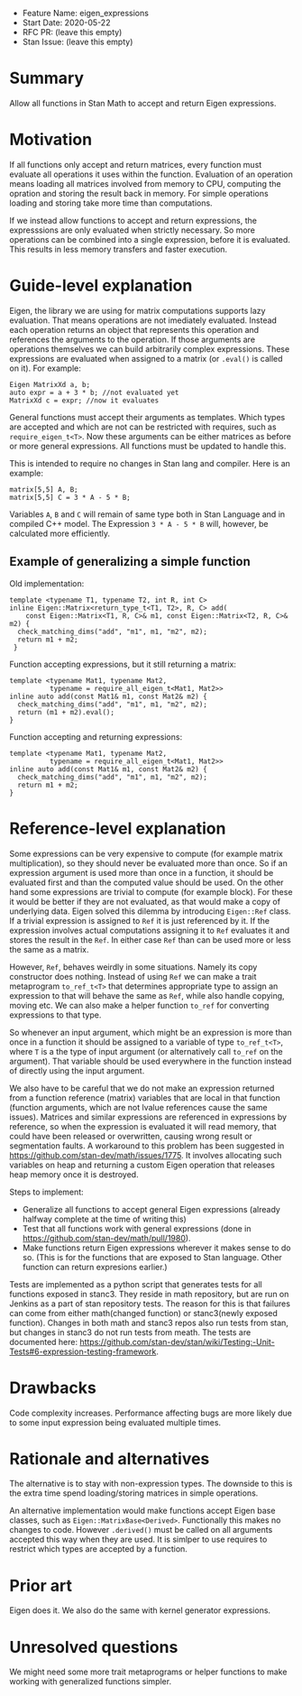 - Feature Name: eigen_expressions
- Start Date: 2020-05-22
- RFC PR: (leave this empty)
- Stan Issue: (leave this empty)

# Summary
[summary]: #summary

Allow all functions in Stan Math to accept and return Eigen expressions. 

# Motivation
[motivation]: #motivation

If all functions only accept and return matrices, every function must evaluate all operations it uses within the function. Evaluation of an operation means loading all matrices involved from memory to CPU, computing the opration and storing the result back in memory. For simple operations loading and storing take more time than computations.

If we instead allow functions to accept and return expressions, the expresssions are only evaluated when strictly necessary. So more operations can be combined into a single expression, before it is evaluated. This results in less memory transfers and faster execution.

# Guide-level explanation
[guide-level-explanation]: #guide-level-explanation

Eigen, the library we are using for matrix computations supports lazy evaluation. That means operations are not imediately evaluated. Instead each operation returns an object that represents this operation and references the arguments to the operation. If those arguments are operations themselves we can build arbitrarily complex expressions. These expressions are evaluated when assigned to a matrix (or `.eval()` is called on it). For example:

```
Eigen MatrixXd a, b;
auto expr = a + 3 * b; //not evaluated yet
MatrixXd c = expr; //now it evaluates
```

General functions must accept their arguments as templates. Which types are accepted and which are not can be restricted with requires, such as `require_eigen_t<T>`. Now these arguments can be either matrices as before or more general expressions. All functions must be updated to handle this.

This is intended to require no changes in Stan lang and compiler. Here is an example:
```
matrix[5,5] A, B;
matrix[5,5] C = 3 * A - 5 * B;
```
Variables `A`, `B` and `C` will remain of same type both in Stan Language and in compiled C++ model. The Expression `3 * A - 5 * B` will, however, be calculated more efficiently.

## Example of generalizing a simple function
Old implementation:
```
template <typename T1, typename T2, int R, int C>
inline Eigen::Matrix<return_type_t<T1, T2>, R, C> add(
    const Eigen::Matrix<T1, R, C>& m1, const Eigen::Matrix<T2, R, C>& m2) {
  check_matching_dims("add", "m1", m1, "m2", m2);
  return m1 + m2;
 }
```
Function accepting expressions, but it still returning a matrix:
```
template <typename Mat1, typename Mat2,
          typename = require_all_eigen_t<Mat1, Mat2>>
inline auto add(const Mat1& m1, const Mat2& m2) {
  check_matching_dims("add", "m1", m1, "m2", m2);
  return (m1 + m2).eval();
}
```
Function accepting and returning expressions:
```
template <typename Mat1, typename Mat2,
          typename = require_all_eigen_t<Mat1, Mat2>>
inline auto add(const Mat1& m1, const Mat2& m2) {
  check_matching_dims("add", "m1", m1, "m2", m2);
  return m1 + m2;
}
```

# Reference-level explanation
[reference-level-explanation]: #reference-level-explanation

Some expressions can be very expensive to compute (for example matrix multiplication), so they should never be evaluated more than once. So if an expression argument is used more than once in a function, it should be evaluated first and than the computed value should be used. On the other hand some expressions are trivial to compute (for example block). For these it would be better if they are not evaluated, as that would make a copy of underlying data. Eigen solved this dilemma by introducing `Eigen::Ref` class. If a trivial expression is assigned to `Ref` it is just referenced by it. If the expression involves actual computations assigning it to `Ref` evaluates it and stores the result in the `Ref`. In either case `Ref` than can be used more or less the same as a matrix.

However, `Ref`, behaves weirdly in some situations. Namely its copy constructor does nothing. Instead of using `Ref` we can make a trait metaprogram `to_ref_t<T>` that determines appropriate type to assign an expression to that will behave the same as `Ref`, while also handle copying, moving etc. We can also make a helper function `to_ref` for converting expressions to that type.

So whenever an input argument, which might be an expression is more than once in a function it should be assigned to a variable of type `to_ref_t<T>`, where `T` is a the type of input argument (or alternatively call `to_ref` on the argument). That variable should be used everywhere in the function instead of directly using the input argument.

We also have to be careful that we do not make an expression returned from a function reference (matrix) variables that are local in that function (function arguments, which are not lvalue references cause the same issues). Matrices and similar expressions are referenced in expressions by reference, so when the expression is evaluated it will read memory, that could have been released or overwritten, causing wrong result or segmentation faults. A workaround to this problem has been suggested in https://github.com/stan-dev/math/issues/1775. It involves allocating such variables on heap and returning a custom Eigen operation that releases heap memory once it is destroyed.

Steps to implement:
- Generalize all functions to accept general Eigen expressions (already halfway complete at the time of writing this)
- Test that all functions work with general expressions (done in https://github.com/stan-dev/math/pull/1980).
- Make functions return Eigen expressions wherever it makes sense to do so. (This is for the functions that are exposed to Stan language. Other function can return expresions earlier.)

Tests are implemented as a python script that generates tests for all functions exposed in stanc3. They reside in math repository, but are run on Jenkins as a part of stan repository tests. The reason for this is that failures can come from either math(changed function) or stanc3(newly exposed function). Changes in both math and stanc3 repos also run tests from stan, but changes in stanc3 do not run tests from meath. The tests are documented here: https://github.com/stan-dev/stan/wiki/Testing:-Unit-Tests#6-expression-testing-framework. 

# Drawbacks
[drawbacks]: #drawbacks

Code complexity increases. Performance affecting bugs are more likely due to some input expression being evaluated multiple times.

# Rationale and alternatives
[rationale-and-alternatives]: #rationale-and-alternatives

The alternative is to stay with non-expression types. The downside to this is the extra time spend loading/storing matrices in simple operations.

An alternative implementation would make functions accept Eigen base classes, such as `Eigen::MatrixBase<Derived>`. Functionally this makes no changes to code. However `.derived()` must be called on all arguments accepted this way when they are used. It is simlper to use requires to restrict which types are accepted by a function.

# Prior art
[prior-art]: #prior-art

Eigen does it. We also do the same with kernel generator expressions.

# Unresolved questions
[unresolved-questions]: #unresolved-questions

We might need some more trait metaprograms or helper functions to make working with generalized functions simpler.